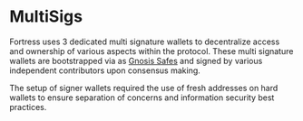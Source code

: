 # MultiSigs

Fortress uses 3 dedicated multi signature wallets to decentralize access and ownership of various aspects within the protocol. These multi signature wallets are bootstrapped via as [Gnosis Safes](https://app.safe.global) and signed by various independent contributors upon consensus making.

The setup of signer wallets required the use of fresh addresses on hard wallets to ensure separation of concerns and information security best practices.&#x20;
